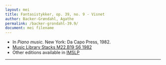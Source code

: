 ```yaml
---
layout: mei
title: Fantasistykker, op. 39, no. 9 - Visnet
author: Backer-Grøndahl, Agathe
permalink: /backer-grondahl-39.9/
document: mei filename
---
```


- In *Piano music.* New York: Da Capo Press, 1982.
- <a href="https://tufts-primo.hosted.exlibrisgroup.com/permalink/f/14dinuo/01TUN_ALMA2185674780003851" target="_blank">Music Library Stacks M22.B19 S6 1982</a>
- Other editions available in <a href="https://ks4.imslp.net/files/imglnks/usimg/9/90/IMSLP82766-PMLP168610-Op._39,_Fantasistykker.pdf" target="_blank">IMSLP</a>

---
